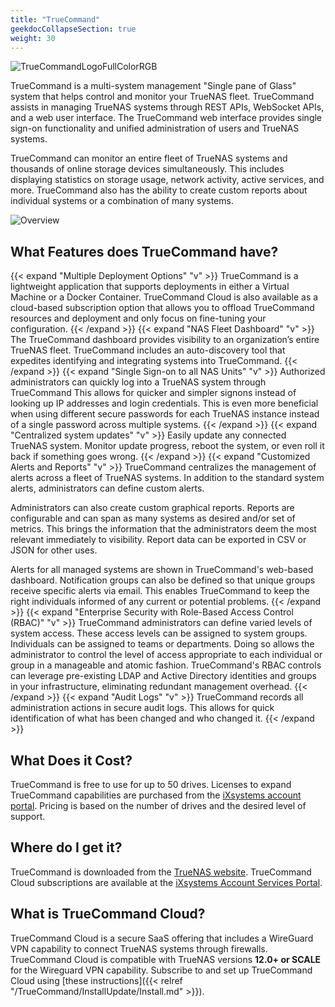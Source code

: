 ```yaml
---
title: "TrueCommand"
geekdocCollapseSection: true
weight: 30
---
```


![TrueCommandLogoFullColorRGB](/images/truecommand-logo-full-color-rgb.png)

TrueCommand is a multi-system management "Single pane of Glass" system that helps control and monitor your TrueNAS fleet. TrueCommand assists in managing TrueNAS systems through REST APIs, WebSocket APIs, and a web user interface. The TrueCommand web interface provides single sign-on functionality and unified administration of users and TrueNAS systems.

TrueCommand can monitor an entire fleet of TrueNAS systems and thousands of online storage devices simultaneously. This includes displaying statistics on storage usage, network activity, active services, and more. TrueCommand also has the ability to create custom reports about individual systems or a combination of many systems.

![Overview](/images/TrueCommand/Overview.png "Truecommand Overview")

## What Features does TrueCommand have?

{{< expand "Multiple Deployment Options" "v" >}}
TrueCommand is a lightweight application that supports deployments in either a Virtual Machine or a Docker Container.
TrueCommand Cloud is also available as a cloud-based subscription option that allows you to offload TrueCommand resources and deployment and only focus on fine-tuning your configuration.
{{< /expand >}}
{{< expand "NAS Fleet Dashboard" "v" >}}
The TrueCommand dashboard provides visibility to an organization’s entire TrueNAS fleet.
TrueCommand includes an auto-discovery tool that expedites identifying and integrating systems into TrueCommand.
{{< /expand >}}
{{< expand "Single Sign-on to all NAS Units" "v" >}}
Authorized administrators can quickly log into a TrueNAS system through TrueCommand
This allows for quicker and simpler signons instead of looking up IP addresses and login credentials.
This is even more beneficial when using different secure passwords for each TrueNAS instance instead of a single password across multiple systems.
{{< /expand >}}
{{< expand "Centralized system updates" "v" >}}
Easily update any connected TrueNAS system.
Monitor update progress, reboot the system, or even roll it back if something goes wrong.
{{< /expand >}}
{{< expand "Customized Alerts and Reports" "v" >}}
TrueCommand centralizes the management of alerts across a fleet of TrueNAS systems.
In addition to the standard system alerts, administrators can define custom alerts.
  
Administrators can also create custom graphical reports.
Reports are configurable and can span as many systems as desired and/or set of metrics.
This brings the information that the administrators deem the most relevant immediately to visibility.
Report data can be exported in CSV or JSON for other uses.

Alerts for all managed systems are shown in TrueCommand's web-based dashboard.
Notification groups can also be defined so that unique groups receive specific alerts via email.
This enables TrueCommand to keep the right individuals informed of any current or potential problems.
{{< /expand >}}
{{< expand "Enterprise Security with Role-Based Access Control (RBAC)" "v" >}}
TrueCommand administrators can define varied levels of system access.
These access levels can be assigned to system groups.
Individuals can be assigned to teams or departments.
Doing so allows the administrator to control the level of access appropriate to each individual or group in a manageable and atomic fashion.
TrueCommand's RBAC controls can leverage pre-existing LDAP and Active Directory identities and groups in your infrastructure, eliminating redundant management overhead.
{{< /expand >}}
{{< expand "Audit Logs" "v" >}}
TrueCommand records all administration actions in secure audit logs. This allows for quick identification of what has been changed and who changed it.
{{< /expand >}}

## What Does it Cost?

TrueCommand is free to use for up to 50 drives.
Licenses to expand TrueCommand capabilities are purchased from the [iXsystems account portal](http://portal.ixsystems.com/).
Pricing is based on the number of drives and the desired level of support.

## Where do I get it?

TrueCommand is downloaded from the [TrueNAS website](https://www.truenas.com/truecommand/).
TrueCommand Cloud subscriptions are available at the [iXsystems Account Services Portal](https://portal.ixsystems.com/portal/login/index.php).

## What is TrueCommand Cloud?

TrueCommand Cloud is a secure SaaS offering that includes a WireGuard VPN capability to connect TrueNAS systems through firewalls.
TrueCommand Cloud is compatible with TrueNAS versions **12.0+ or SCALE** for the Wireguard VPN capability.
Subscribe to and set up TrueCommand Cloud using [these instructions]({{< relref "/TrueCommand/InstallUpdate/Install.md" >}}).
